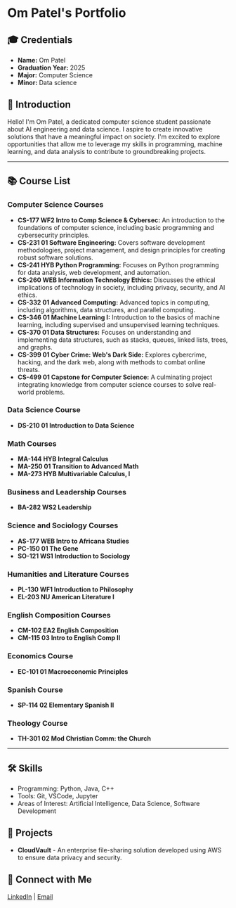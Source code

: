 # Om Patel's Portfolio

## 🎓 Credentials
- **Name:** Om Patel
- **Graduation Year:** 2025
- **Major:** Computer Science
- **Minor:** Data science

## 🌟 Introduction
Hello! I'm Om Patel, a dedicated computer science student passionate about AI engineering and data science. I aspire to create innovative solutions that have a meaningful impact on society. I'm excited to explore opportunities that allow me to leverage my skills in programming, machine learning, and data analysis to contribute to groundbreaking projects.

---

## 📚 Course List

### Computer Science Courses
- **CS-177 WF2 Intro to Comp Science & Cybersec:** An introduction to the foundations of computer science, including basic programming and cybersecurity principles.
- **CS-231 01 Software Engineering:** Covers software development methodologies, project management, and design principles for creating robust software solutions.
- **CS-241 HYB Python Programming:** Focuses on Python programming for data analysis, web development, and automation.
- **CS-260 WEB Information Technology Ethics:** Discusses the ethical implications of technology in society, including privacy, security, and AI ethics.
- **CS-332 01 Advanced Computing:** Advanced topics in computing, including algorithms, data structures, and parallel computing.
- **CS-346 01 Machine Learning I:** Introduction to the basics of machine learning, including supervised and unsupervised learning techniques.
- **CS-370 01 Data Structures:** Focuses on understanding and implementing data structures, such as stacks, queues, linked lists, trees, and graphs.
- **CS-399 01 Cyber Crime: Web's Dark Side:** Explores cybercrime, hacking, and the dark web, along with methods to combat online threats.
- **CS-499 01 Capstone for Computer Science:** A culminating project integrating knowledge from computer science courses to solve real-world problems.

### Data Science Course
- **DS-210 01 Introduction to Data Science**

### Math Courses
- **MA-144 HYB Integral Calculus**
- **MA-250 01 Transition to Advanced Math**
- **MA-273 HYB Multivariable Calculus, I**

### Business and Leadership Courses
- **BA-282 WS2 Leadership**

### Science and Sociology Courses
- **AS-177 WEB Intro to Africana Studies**
- **PC-150 01 The Gene**
- **SO-121 WS1 Introduction to Sociology**

### Humanities and Literature Courses
- **PL-130 WF1 Introduction to Philosophy**
- **EL-203 NU American Literature I**

### English Composition Courses
- **CM-102 EA2 English Composition**
- **CM-115 03 Intro to English Comp II**

### Economics Course
- **EC-101 01 Macroeconomic Principles**

### Spanish Course
- **SP-114 02 Elementary Spanish II**

### Theology Course
- **TH-301 02 Mod Christian Comm: the Church**

---

## 🛠️ Skills
- Programming: Python, Java, C++
- Tools: Git, VSCode, Jupyter
- Areas of Interest: Artificial Intelligence, Data Science, Software Development

## 🌱 Projects
- **CloudVault** - An enterprise file-sharing solution developed using AWS to ensure data privacy and security.
  
## 🤝 Connect with Me
[LinkedIn](https://linkedin.com/in/om-patel) | [Email](opatel@saintpeters.edu)
